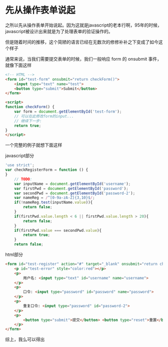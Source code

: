 # 先从操作表单说起

之所以先从操作表单开始说起。因为这就是javascript的老本行啊，95年的时候，javascript被设计出来就是为了处理表单的验证操作的。

但是随着时间的推移，这个简陋的语言已经在无数次的修修补补之下变成了如今这个样子

通常来说，当我们需要提交表单的时候，我们一般响应 form 的 onsubmit 事件，就像下面这样

```html
<!-- HTML -->
<form id="test-form" onsubmit="return checkForm()">
    <input type="text" name="test">
    <button type="submit">Submit</button>
</form>

<script>
function checkForm() {
    var form = document.getElementById('test-form');
    // 可以在此修改form的input...
    // 继续下一步:
    return true;
}
</script>
```

一个完整的例子就想下面这样

javascript部分

```javascript
'use strict';
var checkRegisterForm = function () {
}
    // TODO:
    var inputName = document.getElementById('username');
    var firstPwd = document.getElementById('password');
    var secondPwd = document.getElementById('password-2');
    var nameReg = /^[0-9a-zA-Z]{3,10}$/;
    if(!nameReg.test(inputName.value)){
        return false;
    }
    if(firstPwd.value.length < 6 || firstPwd.value.length > 20){
        return false;
    }
    if(firstPwd.value === secondPwd.value){ 
        return true;
    }
    return false;

```

html部分

```html
<form id="test-register" action="#" target="_blank" onsubmit="return checkRegisterForm()">
    <p id="test-error" style="color:red"></p>
    <p>
        用户名: <input type="text" id="username" name="username">
    </p>
    <p>
        口令: <input type="password" id="password" name="password">
    </p>
    <p>
        重复口令: <input type="password" id="password-2">
    </p>
    <p>
        <button type="submit">提交</button> <button type="reset">重置</button>
    </p>
</form>
```

综上，我么可以得出